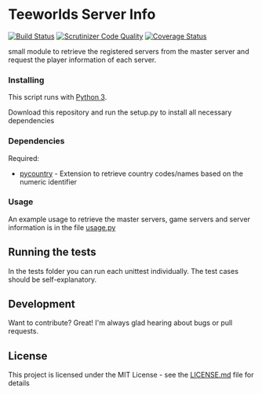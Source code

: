 # Teeworlds Server Info
[![Build Status](https://travis-ci.com/DaRealFreak/Teeworlds-ServerInfo.svg?branch=master)](https://travis-ci.com/DaRealFreak/Teeworlds-ServerInfo)
[![Scrutinizer Code Quality](https://scrutinizer-ci.com/g/DaRealFreak/Teeworlds-ServerInfo/badges/quality-score.png?b=master)](https://scrutinizer-ci.com/g/DaRealFreak/Teeworlds-ServerInfo/?branch=master)
[![Coverage Status](https://coveralls.io/repos/github/DaRealFreak/Teeworlds-ServerInfo/badge.svg?branch=master)](https://coveralls.io/github/DaRealFreak/Teeworlds-ServerInfo?branch=master)

small module to retrieve the registered servers from the master server and request the player information of each server.

### Installing
This script runs with [Python 3](https://www.python.org).

Download this repository and run the setup.py to install all necessary dependencies

### Dependencies
Required:
 * [pycountry](https://pypi.org/project/pycountry/) - Extension to retrieve country codes/names based on the numeric identifier

### Usage
An example usage to retrieve the master servers, game servers and server information is in the file
[usage.py](usage.py)

## Running the tests
In the tests folder you can run each unittest individually.
The test cases should be self-explanatory.

## Development
Want to contribute? Great!
I'm always glad hearing about bugs or pull requests.

## License
This project is licensed under the MIT License - see the [LICENSE.md](LICENSE.md) file for details

